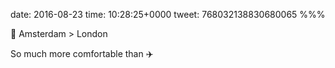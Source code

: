 date: 2016-08-23
time: 10:28:25+0000
tweet: 768032138830680065
%%%

🚄 Amsterdam &gt; London

So much more comfortable than ✈️
